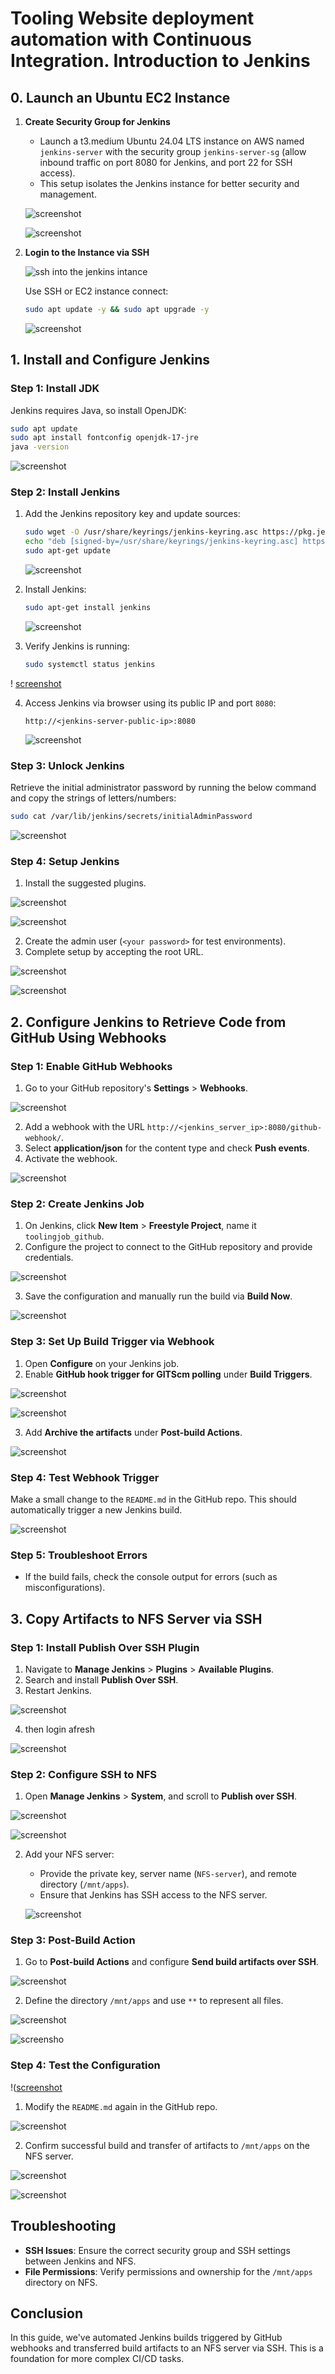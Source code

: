 # Tooling Website deployment automation with Continuous Integration. Introduction to Jenkins

## 0. Launch an Ubuntu EC2 Instance

1. **Create Security Group for Jenkins**  
   - Launch a t3.medium Ubuntu 24.04 LTS instance on AWS named `jenkins-server` with the security group `jenkins-server-sg` (allow inbound traffic on port 8080 for Jenkins, and port 22 for SSH access).
   - This setup isolates the Jenkins instance for better security and management.

   ![screenshot](https://github.com/Prince-Tee/Tooling-Website-deployment/blob/main/screenshot%20from%20my%20local%20en/create%20the%20jenkins%20server.PNG)

   ![screenshot](https://github.com/Prince-Tee/Tooling-Website-deployment/blob/main/screenshot%20from%20my%20local%20en/creating%20the%20jenkins%20server%20with%20port%2022%20and%208080.PNG)

2. **Login to the Instance via SSH** 

   ![ssh into the jenkins intance](https://github.com/Prince-Tee/Tooling-Website-deployment/blob/main/screenshot%20from%20my%20local%20en/ssh%20into%20the%20jenkins%20instance.PNG)

   Use SSH or EC2 instance connect:
   ```bash
   sudo apt update -y && sudo apt upgrade -y
   ```
     ![screenshot](https://github.com/Prince-Tee/Tooling-Website-deployment/blob/main/screenshot%20from%20my%20local%20en/updating%20ubuntu.PNG)

## 1. Install and Configure Jenkins

### Step 1: Install JDK  
Jenkins requires Java, so install OpenJDK:
```bash
sudo apt update
sudo apt install fontconfig openjdk-17-jre
java -version
```
![screenshot](https://github.com/Prince-Tee/Tooling-Website-deployment/blob/main/screenshot%20from%20my%20local%20en/installs%20OpenJDK%20version.PNG)

### Step 2: Install Jenkins  
1. Add the Jenkins repository key and update sources:
   ```bash
   sudo wget -O /usr/share/keyrings/jenkins-keyring.asc https://pkg.jenkins.io/debian-stable/jenkins.io-2023.key
   echo "deb [signed-by=/usr/share/keyrings/jenkins-keyring.asc] https://pkg.jenkins.io/debian-stable binary/" | sudo tee /etc/apt/sources.list.d/jenkins.list
   sudo apt-get update
   ```
    ![screenshot](https://github.com/Prince-Tee/Tooling-Website-deployment/blob/main/screenshot%20from%20my%20local%20en/install%20jenkins.PNG)

2. Install Jenkins:
   ```bash
   sudo apt-get install jenkins
   ```
   ![screenshot](https://github.com/Prince-Tee/Tooling-Website-deployment/blob/main/screenshot%20from%20my%20local%20en/install%20jenkins.PNG)

3. Verify Jenkins is running:
   ```bash
   sudo systemctl status jenkins
   ```
  ! [screenshot](https://github.com/Prince-Tee/Tooling-Website-deployment/blob/main/screenshot%20from%20my%20local%20en/jenkins%20runing%20sudo%20systemctl%20status%20jenkins.PNG)

4. Access Jenkins via browser using its public IP and port `8080`:
   ```
   http://<jenkins-server-public-ip>:8080
   ```
   ![screenshot](https://github.com/Prince-Tee/Tooling-Website-deployment/blob/main/screenshot%20from%20my%20local%20en/Jenkins%20from%20the%20web%20broswer%208080.PNG)

### Step 3: Unlock Jenkins  
Retrieve the initial administrator password by running the below command and copy the strings of letters/numbers:
```bash
sudo cat /var/lib/jenkins/secrets/initialAdminPassword
```
![screenshot](https://github.com/Prince-Tee/Tooling-Website-deployment/blob/main/screenshot%20from%20my%20local%20en/jenkins%20password.PNG)
### Step 4: Setup Jenkins  
1. Install the suggested plugins.

![screenshot](https://github.com/Prince-Tee/Tooling-Website-deployment/blob/main/screenshot%20from%20my%20local%20en/after%20password%20it%20will%20take%20you%20to%20this%20page.PNG)

![screenshot](https://github.com/Prince-Tee/Tooling-Website-deployment/blob/main/screenshot%20from%20my%20local%20en/installing%20the%20suggested%20plugins.PNG)

2. Create the admin user (`<your password>` for test environments).
3. Complete setup by accepting the root URL.
     
![screenshot](https://github.com/Prince-Tee/Tooling-Website-deployment/blob/main/screenshot%20from%20my%20local%20en/go%20to%20the%20jenkins%20console.PNG)

![screenshot](https://github.com/Prince-Tee/Tooling-Website-deployment/blob/main/screenshot%20from%20my%20local%20en/save%20and%20finish%20jenkins%20on%20webbroswer.PNG)

## 2. Configure Jenkins to Retrieve Code from GitHub Using Webhooks

### Step 1: Enable GitHub Webhooks
1. Go to your GitHub repository's **Settings** > **Webhooks**.

![screenshot](https://github.com/Prince-Tee/Tooling-Website-deployment/blob/main/screenshot%20from%20my%20local%20en/select%20webhook%20at%20the%20left%20corner.PNG)

2. Add a webhook with the URL `http://<jenkins_server_ip>:8080/github-webhook/`.
3. Select **application/json** for the content type and check **Push events**.
4. Activate the webhook.

![screenshot](https://github.com/Prince-Tee/Tooling-Website-deployment/blob/main/screenshot%20from%20my%20local%20en/after%20clicking%20add%20we%20configured%20the%20webhook.PNG)

### Step 2: Create Jenkins Job
1. On Jenkins, click **New Item** > **Freestyle Project**, name it `toolingjob_github`.
2. Configure the project to connect to the GitHub repository and provide credentials.

![screenshot](https://github.com/Prince-Tee/Tooling-Website-deployment/blob/main/screenshot%20from%20my%20local%20en/github%20url%20user%20and%20password.PNG)

3. Save the configuration and manually run the build via **Build Now**.

![screenshot](https://github.com/Prince-Tee/Tooling-Website-deployment/blob/main/screenshot%20from%20my%20local%20en/click%20on%20build%20now.PNG)

### Step 3: Set Up Build Trigger via Webhook
1. Open **Configure** on your Jenkins job.
2. Enable **GitHub hook trigger for GITScm polling** under **Build Triggers**.

![screenshot](https://github.com/Prince-Tee/Tooling-Website-deployment/blob/main/screenshot%20from%20my%20local%20en/click%20on%20configure%20then%20scroll%20down%20and%20click%20on%20github%20hook.PNG)

![screenshot](https://github.com/Prince-Tee/Tooling-Website-deployment/blob/main/screenshot%20from%20my%20local%20en/build%20completed.PNG)

3. Add **Archive the artifacts** under **Post-build Actions**.

![screenshot](https://github.com/Prince-Tee/Tooling-Website-deployment/blob/main/screenshot%20from%20my%20local%20en/click%20on%20add%20post%20build%20then%20click%20on%20achive%20the%20artifacts.PNG)

### Step 4: Test Webhook Trigger  
Make a small change to the `README.md` in the GitHub repo. This should automatically trigger a new Jenkins build.

![screenshot](https://github.com/Prince-Tee/Tooling-Website-deployment/blob/main/screenshot%20from%20my%20local%20en/going%20to%20github%20to%20change%20the%20readme%20so%20we%20can%20test%20with%20it.PNG)

### Step 5: Troubleshoot Errors  
- If the build fails, check the console output for errors (such as misconfigurations).

## 3. Copy Artifacts to NFS Server via SSH

### Step 1: Install Publish Over SSH Plugin  
1. Navigate to **Manage Jenkins** > **Plugins** > **Available Plugins**.
2. Search and install **Publish Over SSH**.
3. Restart Jenkins.

![screenshot](https://github.com/Prince-Tee/Tooling-Website-deployment/blob/main/screenshot%20from%20my%20local%20en/once%20successful%20restart%20jenkins.PNG)

4. then login afresh

![screenshot](https://github.com/Prince-Tee/Tooling-Website-deployment/blob/main/screenshot%20from%20my%20local%20en/login%20afresh%20on%20jenkins.PNG)

### Step 2: Configure SSH to NFS  
1. Open **Manage Jenkins** > **System**, and scroll to **Publish over SSH**.

![screenshot](https://github.com/Prince-Tee/Tooling-Website-deployment/blob/main/screenshot%20from%20my%20local%20en/choose%20system.PNG)

![screenshot](https://github.com/Prince-Tee/Tooling-Website-deployment/blob/main/screenshot%20from%20my%20local%20en/go%20to%20system%20then%20scroll%20dowv%20to%20publish%20ssh%20then%20ssh%20servers.PNG)

2. Add your NFS server:
   - Provide the private key, server name (`NFS-server`), and remote directory (`/mnt/apps`).
   - Ensure that Jenkins has SSH access to the NFS server.

   ![screenshot](https://github.com/Prince-Tee/Tooling-Website-deployment/blob/main/screenshot%20from%20my%20local%20en/the%20content.PNG)

### Step 3: Post-Build Action  
1. Go to **Post-build Actions** and configure **Send build artifacts over SSH**.

![screenshot](https://github.com/Prince-Tee/Tooling-Website-deployment/blob/main/screenshot%20from%20my%20local%20en/send%20build%20to%20ssh.PNG)

2. Define the directory `/mnt/apps` and use `**` to represent all files.


![screenshot](https://github.com/Prince-Tee/Tooling-Website-deployment/blob/main/screenshot%20from%20my%20local%20en/send%20build%20to%20ssh.PNG)

![screensho](https://github.com/Prince-Tee/Tooling-Website-deployment/blob/main/screenshot%20from%20my%20local%20en/ssh%20configuration%20tested.PNG)

### Step 4: Test the Configuration 

!([screenshot](https://github.com/Prince-Tee/Tooling-Website-deployment/blob/main/screenshot%20from%20my%20local%20en/ssh%20configuration%20tested.PNG)

1. Modify the `README.md` again in the GitHub repo.

![screenshot](https://github.com/Prince-Tee/Tooling-Website-deployment/blob/main/screenshot%20from%20my%20local%20en/make%20another%20changes%20and%20commit.PNG)

2. Confirm successful build and transfer of artifacts to `/mnt/apps` on the NFS server.

![screenshot](https://github.com/Prince-Tee/Tooling-Website-deployment/blob/main/screenshot%20from%20my%20local%20en/the%20job%20showing%20succesful.PNG)

![screenshot](https://github.com/Prince-Tee/Tooling-Website-deployment/blob/main/screenshot%20from%20my%20local%20en/the%20changes%20shown%20on%20git%20bash.PNG)

## Troubleshooting

- **SSH Issues**: Ensure the correct security group and SSH settings between Jenkins and NFS.
- **File Permissions**: Verify permissions and ownership for the `/mnt/apps` directory on NFS.

## Conclusion  
In this guide, we've automated Jenkins builds triggered by GitHub webhooks and transferred build artifacts to an NFS server via SSH. This is a foundation for more complex CI/CD tasks.
